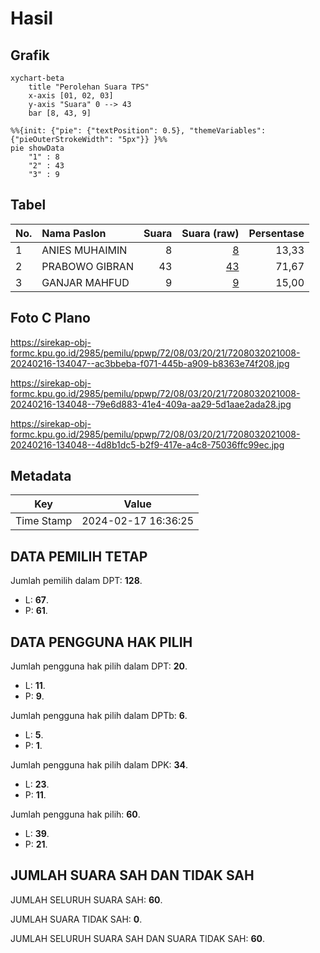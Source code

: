 # Hasil

## Grafik

```mermaid
xychart-beta
    title "Perolehan Suara TPS"
    x-axis [01, 02, 03]
    y-axis "Suara" 0 --> 43
    bar [8, 43, 9]
```

```mermaid
%%{init: {"pie": {"textPosition": 0.5}, "themeVariables": {"pieOuterStrokeWidth": "5px"}} }%%
pie showData
    "1" : 8
    "2" : 43
    "3" : 9
```

## Tabel

| No. | Nama Paslon    | Suara | Suara (raw) | Persentase |
|:--- |:-------------- | -----:| -----------:| ----------:|
| 1   | ANIES MUHAIMIN | 8     | [8][p-1]    | 13,33      |
| 2   | PRABOWO GIBRAN | 43    | [43][p-2]   | 71,67      |
| 3   | GANJAR MAHFUD  | 9     | [9][p-3]    | 15,00      |


[p-1]: https://github.com/gigit-pemilu/pemilu-2024-72-sulawesi-tengah/blob/main/pilpres/hitung-suara/sub/72-sulawesi-tengah/sub/08-parigi-moutong/sub/03-tinombo/sub/2021-ogoalas/sub/008-tps/sub/paslon-1.txt
[p-2]: https://github.com/gigit-pemilu/pemilu-2024-72-sulawesi-tengah/blob/main/pilpres/hitung-suara/sub/72-sulawesi-tengah/sub/08-parigi-moutong/sub/03-tinombo/sub/2021-ogoalas/sub/008-tps/sub/paslon-2.txt
[p-3]: https://github.com/gigit-pemilu/pemilu-2024-72-sulawesi-tengah/blob/main/pilpres/hitung-suara/sub/72-sulawesi-tengah/sub/08-parigi-moutong/sub/03-tinombo/sub/2021-ogoalas/sub/008-tps/sub/paslon-3.txt

## Foto C Plano

https://sirekap-obj-formc.kpu.go.id/2985/pemilu/ppwp/72/08/03/20/21/7208032021008-20240216-134047--ac3bbeba-f071-445b-a909-b8363e74f208.jpg

https://sirekap-obj-formc.kpu.go.id/2985/pemilu/ppwp/72/08/03/20/21/7208032021008-20240216-134048--79e6d883-41e4-409a-aa29-5d1aae2ada28.jpg

https://sirekap-obj-formc.kpu.go.id/2985/pemilu/ppwp/72/08/03/20/21/7208032021008-20240216-134048--4d8b1dc5-b2f9-417e-a4c8-75036ffc99ec.jpg


## Metadata

| Key        | Value               |
| ---------- | ------------------- |
| Time Stamp | 2024-02-17 16:36:25 |


## DATA PEMILIH TETAP

Jumlah pemilih dalam DPT: **128**.
 * L: **67**.
 * P: **61**.

## DATA PENGGUNA HAK PILIH

Jumlah pengguna hak pilih dalam DPT: **20**.
 * L: **11**.
 * P: **9**.

Jumlah pengguna hak pilih dalam DPTb: **6**.
 * L: **5**.
 * P: **1**.

Jumlah pengguna hak pilih dalam DPK: **34**.
 * L: **23**.
 * P: **11**.

Jumlah pengguna hak pilih: **60**.
 * L: **39**.
 * P: **21**.

## JUMLAH SUARA SAH DAN TIDAK SAH

JUMLAH SELURUH SUARA SAH: **60**.

JUMLAH SUARA TIDAK SAH: **0**.

JUMLAH SELURUH SUARA SAH DAN SUARA TIDAK SAH: **60**.


